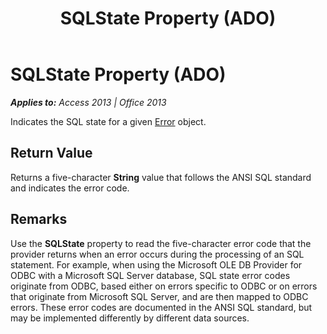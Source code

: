 ﻿---
title: SQLState Property (ADO)
TOCTitle: SQLState Property (ADO)
ms:assetid: cf3b078a-849e-1ad2-cba4-a26160080868
ms:mtpsurl: https://msdn.microsoft.com/en-us/library/JJ250029(v=office.15)
ms:contentKeyID: 48547806
ms.date: 09/18/2015
mtps_version: v=office.15
---

# SQLState Property (ADO)


_**Applies to:** Access 2013 | Office 2013_

Indicates the SQL state for a given [Error](error-object-ado.md) object.

## Return Value

Returns a five-character **String** value that follows the ANSI SQL standard and indicates the error code.

## Remarks

Use the **SQLState** property to read the five-character error code that the provider returns when an error occurs during the processing of an SQL statement. For example, when using the Microsoft OLE DB Provider for ODBC with a Microsoft SQL Server database, SQL state error codes originate from ODBC, based either on errors specific to ODBC or on errors that originate from Microsoft SQL Server, and are then mapped to ODBC errors. These error codes are documented in the ANSI SQL standard, but may be implemented differently by different data sources.

